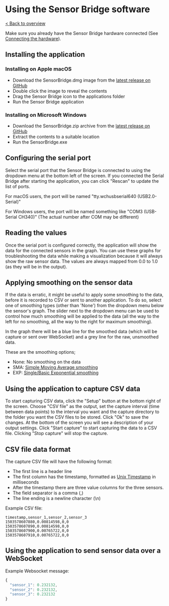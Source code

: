 # Using the Sensor Bridge software
[< Back to overview](README.md)

Make sure you already have the Sensor Bridge hardware connected (See [Connecting the hardware](hardware)).

## Installing the application

### Installing on Apple macOS

* Download the SensorBridge.dmg image from the [latest release on GitHub](https://github.com/sensorlab030/sensorbridge-client/releases/latest)
* Double click the image to reveal the contents
* Drag the Sensor Bridge icon to the applications folder
* Run the Sensor Bridge application

### Installing on Microsoft Windows

* Download the SensorBridge.zip archive from the [latest release on GitHub](https://github.com/sensorlab030/sensorbridge-client/releases/latest)
* Extract the contents to a suitable location
* Run the SensorBridge.exe 

## Configuring the serial port

Select the serial port that the Sensor Bridge is connected to using the dropdown menu at the bottom left of the screen. If you connected the Serial Bridge after starting the application, you can click "Rescan" to update the list of ports.

For macOS users, the port will be named "tty.wchusbserial640 (USB2.0-Serial)"

For Windows users, the port will be named something like "COM3 (USB-Serial CH340)" (The actual number after COM may be different)

## Reading the values

Once the serial port is configured correctly, the application will show the data for the connected sensors in the graph. You can use these graphs for troubleshooting the data while making a visualization because it will always show the raw sensor data. The values are always mapped from 0.0 to 1.0 (as they will be in the output).

## Applying smoothing on the sensor data

If the data is erratic, it might be useful to apply some smoothing to the data, before it is recorded to CSV or sent to another application. To do so, select one of smoothing types (other than 'None') from the dropdown menu below the sensor's graph. The slider next to the dropdown menu can be used to control how much smoothing will be applied to the data (all the way to the left for no smoothing, all the way to the right for maximum smoothing). 

In the graph there will be a blue line for the smoothed data (which will be capture or sent over WebSocket) and a grey line for the raw, unsmoothed data.

These are the smoothing options;

* None: No smoothing on the data
* SMA: [Simple Moving Average smoothing](https://en.wikipedia.org/wiki/Moving_average#Simple_moving_average)
* EXP: [Single/Basic Exponential smoothing](https://en.wikipedia.org/wiki/Exponential_smoothing#Basic_exponential_smoothing)

## Using the application to capture CSV data

To start capturing CSV data, click the "Setup" button at the bottom right of the screen. Choose "CSV file" as the output, set the capture interval (time between data points) to the interval you want and the capture directory to the folder you want the CSV files to be stored. Click "Ok" to save the changes. At the bottom of the screen you will see a description of your output settings. Click "Start capture" to start capturing the data to a CSV file. Clicking "Stop capture" will stop the capture.

## CSV file data format

The capture CSV file will have the following format:

* The first line is a header line 
* The first column has the timestamp, formatted as [Unix Timestamp](https://en.wikipedia.org/wiki/Unix_time) in milliseconds
* After the timestamp there are three value columns for the three sensors.
* The field separator is a comma (,)
* The line ending is a newline character (\n)

Example CSV file:

```text
timestamp,sensor_1,sensor_2,sensor_3
1503578607880,0.00814598,0,0
1503578607890,0.00814598,0,0
1503578607900,0.00765722,0,0
1503578607910,0.00765722,0,0
```

## Using the application to send sensor data over a WebSocket 

Example Websocket message:

```javascript
{
  "sensor_1": 0.232132,
  "sensor_2": 0.232132,
  "sensor_3": 0.232132
}
```